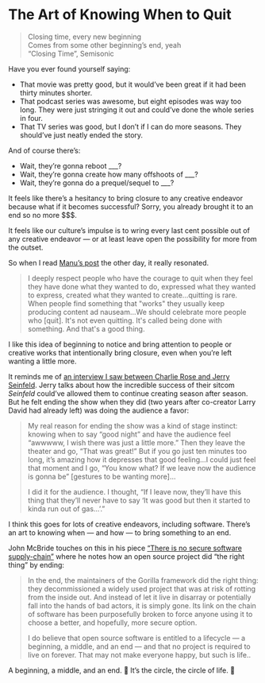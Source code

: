 # The Art of Knowing When to Quit

> Closing time, every new beginning  
> Comes from some other beginning’s end, yeah  
> “Closing Time”, Semisonic

Have you ever found yourself saying:

- That movie was pretty good, but it would’ve been great if it had been thirty minutes shorter.
- That podcast series was awesome, but eight episodes was way too long. They were just stringing it out and could’ve done the whole series in four.
- That TV series was good, but I don’t if I can do more seasons. They should’ve just neatly ended the story.

And of course there’s:

- Wait, they’re gonna reboot ___?
- Wait, they’re gonna create how many offshoots of ___?
- Wait, they’re gonna do a prequel/sequel to ___?

It feels like there’s a hesitancy to bring closure to any creative endeavor because what if it becomes successful? Sorry, you already brought it to an end so no more $$$.

It feels like our culture’s impulse is to wring every last cent possible out of any creative endeavor — or at least leave open the possibility for more from the outset.

So when I read [Manu’s post](https://manuelmoreale.com/@/page/8zpCCdHjtJcdz8I7) the other day, it really resonated.

>  I deeply respect people who have the courage to quit when they feel they have done what they wanted to do, expressed what they wanted to express, created what they wanted to create…quitting is rare. When people find something that "works" they usually keep producing content ad nauseam…We should celebrate more people who [quit]. It's not even quitting. It's called being done with something. And that's a good thing.

I like this idea of beginning to notice and bring attention to people or creative works that intentionally bring closure, even when you’re left wanting a little more.

It reminds me of [an interview I saw between Charlie Rose and  Jerry Seinfeld](https://youtu.be/L0TE_xXjp-0?t=591). Jerry talks about how the incredible success of their sitcom _Seinfeld_ could’ve allowed them to continue creating season after season. But he felt ending the show when they did (two years after co-creator Larry David had already left) was doing the audience a favor:

> My real reason for ending the show was a kind of stage instinct: knowing when to say “good night” and have the audience feel “awwwww, I wish there was just a little more.” Then they leave the theater and go, “That was great!” But if you go just ten minutes too long, it’s amazing how it depresses that good feeling…I could just feel that moment and I go, “You know what? If we leave now the audience is gonna be” [gestures to be wanting more]…
>
> I did it for the audience. I thought, “If I leave now, they’ll have this thing that they’ll never have to say ‘It was good but then it started to kinda run out of gas…’.”

I think this goes for lots of creative endeavors, including software. There’s an art to knowing when — and how — to bring something to an end.

John McBride touches on this in his piece [“There is no secure software supply-chain”](https://onengineering.substack.com/p/there-is-no-secure-software-supply) where he notes how an open source project did “the right thing” by ending:

> In the end, the maintainers of the Gorilla framework did the right thing: they decommissioned a widely used project that was at risk of rotting from the inside out. And instead of let it live in disarray or potentially fall into the hands of bad actors, it is simply gone. Its link on the chain of software has been purposefully broken to force anyone using it to choose a better, and hopefully, more secure option.
>
> I do believe that open source software is entitled to a lifecycle — a beginning, a middle, and an end — and that no project is required to live on forever. That may not make everyone happy, but such is life..

A beginning, a middle, and an end. 🎵 It’s the circle, the circle of life. 🎵